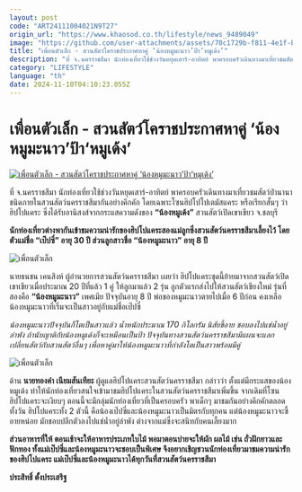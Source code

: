 ```yaml
---
layout: post
code: "ART24111004021N9T27"
origin_url: "https://www.khaosod.co.th/lifestyle/news_9489049"
image: "https://github.com/user-attachments/assets/70c1729b-f811-4e1f-b907-41de82603176"
title: "เพื่อนตัวเล็ก - สวนสัตว์โคราชประกาศหาคู่ ‘น้องหมูมะนาว’ป้า‘หมูเด้ง’"
description: "ที่ จ.นครราชสีมา นักท่องเที่ยวใช้ช่วงวันหยุดเสาร์-อาทิตย์ พาครอบครัวเดินทางมาเที่ยวชมสัตว์ป่านานาชนิดภายในสวนสัตว์นครราชสีมากันอย่างคึกคัก"
category: "LIFESTYLE"
language: "th"
date: 2024-11-10T04:10:23.055Z
---
```


# เพื่อนตัวเล็ก - สวนสัตว์โคราชประกาศหาคู่ ‘น้องหมูมะนาว’ป้า‘หมูเด้ง’

[![เพื่อนตัวเล็ก - สวนสัตว์โคราชประกาศหาคู่ ‘น้องหมูมะนาว’ป้า‘หมูเด้ง’](https://www.khaosod.co.th/wpapp/uploads/2024/11/2-5.jpg "เพื่อนตัวเล็ก - สวนสัตว์โคราชประกาศหาคู่ ‘น้องหมูมะนาว’ป้า‘หมูเด้ง’")](https://www.khaosod.co.th/wpapp/uploads/2024/11/2-5.jpg)

ที่ จ.นครราชสีมา นักท่องเที่ยวใช้ช่วงวันหยุดเสาร์-อาทิตย์ พาครอบครัวเดินทางมาเที่ยวชมสัตว์ป่านานาชนิดภายในสวนสัตว์นครราชสีมากันอย่างคึกคัก โดยเฉพาะโซนฮิปโปโปเตมัสแคระ หรือเรียกสั้นๆ ว่าฮิปโปแคระ ซึ่งได้รับอานิสงส์จากกระแสความดังของ **“น้องหมูเด้ง”** สวนสัตว์เปิดเขาเขียว จ.ชลบุรี

**นักท่องเที่ยวต่างพากันเข้าชมความน่ารักของฮิปโปแคระสองแม่ลูกซึ่งสวนสัตว์นครราชสีมาเลี้ยงไว้ โดยตัวแม่ชื่อ “เป๊ปซี่” อายุ 30 ปี ส่วนลูกสาวชื่อ “น้องหมูมะนาว” อายุ 8 ปี**

![เพื่อนตัวเล็ก](https://www.khaosod.co.th/wpapp/uploads/2024/11/03-696x522.jpg)

นายธนชน เคนสิงห์ ผู้อำนวยการสวนสัตว์นครราชสีมา เผยว่า ฮิปโปแคระชุดนี้ย้ายมาจากสวนสัตว์เปิดเขาเขียวเมื่อประมาณ 20 ปีที่แล้ว 1 คู่ ให้ลูกมาแล้ว 2 รุ่น ลูกตัวแรกส่งไปให้สวนสัตว์เชียงใหม่ รุ่นที่สองคือ **“น้องหมูมะนาว”** เพศเมีย ปัจจุบันอายุ 8 ปี พ่อของหมูมะนาวตายไปเมื่อ 6 ปีก่อน คงเหลือน้องหมูมะนาวที่เริ่มจะเป็นสาวอยู่กับแม่ชื่อเป๊ปซี่

_น้องหมูมะนาวปัจจุบันก็โตเป็นสาวแล้ว น้ำหนักประมาณ 170 กิโลกรัม นิสัยขี้อาย ชอบลงไปแช่น้ำอยู่ลำพัง ถ้านับญาติกับน้องหมูเด้งก็จะเหมือนเป็นป้า ปัจจุบันทางสวนสัตว์นครราชสีมามีแผนจะแลกเปลี่ยนสัตว์กับสวนสัตว์อื่นๆ เพื่อหาคู่มาให้น้องหมูมะนาวที่กำลังโตเป็นสาวพร้อมมีคู่_

![เพื่อนตัวเล็ก](https://www.khaosod.co.th/wpapp/uploads/2024/11/01-3-696x522.jpg)

ด้าน **นายทองคำ เนียมสันเทียะ** ผู้ดูแลฮิปโปแคระสวนสัตว์นครราชสีมา กล่าวว่า ตั้งแต่มีกระแสของน้องหมูเด้ง ทำให้นักท่องเที่ยวสนใจเข้ามาชมฮิปโปแคระในสวนสัตว์นครราชสีมาเพิ่มขึ้น จากเดิมที่โซนฮิปโปแคระจะเงียบๆ ตอนนี้จะมีกลุ่มนักท่องเที่ยวที่เป็นครอบครัว พาเด็กๆ มาชมกันอย่างคึกคักตลอดทั้งวัน ฮิปโปแคระทั้ง 2 ตัวนี้ คือน้องเป๊ปซี่และน้องหมูมะนาวเป็นมิตรกับทุกคน แต่น้องหมูมะนาวจะขี้อายหน่อย มักชอบปลีกตัวลงไปแช่น้ำอยู่ลำพัง ต่างจากแม่ซึ่งจะสนิทกับคนเลี้ยงมาก

**ส่วนอาหารที่ให้ ตอนเช้าจะให้อาหารประเภทใบไม้ พอมาตอนบ่ายจะให้ผัก ผลไม้ เช่น ถั่วฝักยาวและฟักทอง ทั้งแม่เป๊ปซี่และน้องหมูมะนาวจะชอบเป็นพิเศษ จึงอยากเชิญชวนนักท่องเที่ยวมาชมความน่ารักของฮิปโปแคระ แม่เป๊ปซี่และน้องหมูมะนาวได้ทุกวันที่สวนสัตว์นครราชสีมา**



**ประสิทธิ์ ตั้งประเสริฐ**